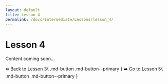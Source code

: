 ```yaml
---
layout: default
title: Lesson 4
permalink: /docs/Intermediate/Lessons/lesson_4/
---
```


# Lesson 4

Content coming soon...

[⬅️ Back to Lesson 3](lesson_3.md){ .md-button .md-button--primary }  [➡️ Go to Lesson 5](lesson_5.md){ .md-button .md-button--primary }
